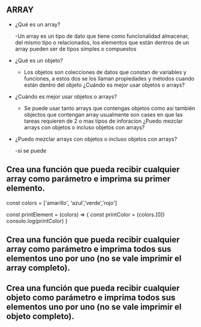 ## ARRAY

- ¿Qué es un array?

  -Un array es un tipo de dato que tiene como funcionalidad almacenar, del mismo tipo o relacionados, los elementos que están dentros de un array pueden ser de tipos simples o compuestos

- ¿Qué es un objeto?

  - Los objetos son colecciones de datos que constan de variables y funciones, a estos dos se los llaman propiedades y métodos cuando están dentro del objeto
    ¿Cuándo es mejor usar objetos o arrays?

- ¿Cuándo es mejor usar objetos o arrays?

  - Se puede usar tanto arrays que contengas objetos como asi también objectos que contengan array usualmente son cases en que las tareas requieren de 2 o mas tipos de inforacion
    ¿Puedo mezclar arrays con objetos o incluso objetos con arrays?

- ¿Puedo mezclar arrays con objetos o incluso objetos con arrays?

  -si se puede

## Crea una función que pueda recibir cualquier array como parámetro e imprima su primer elemento.

const colors = ['amarillo', 'azul','verde','rojo']

const printElement = (colors) => {
const printColor = (colors.[0])
consolo.log(printColor)
}

## Crea una función que pueda recibir cualquier array como parámetro e imprima todos sus elementos uno por uno (no se vale imprimir el array completo).

## Crea una función que pueda recibir cualquier objeto como parámetro e imprima todos sus elementos uno por uno (no se vale imprimir el objeto completo).
